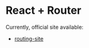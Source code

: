 # React + Router

Currently, official site available:

- [routing-site](https://react-routing-github.netlify.app/) 
